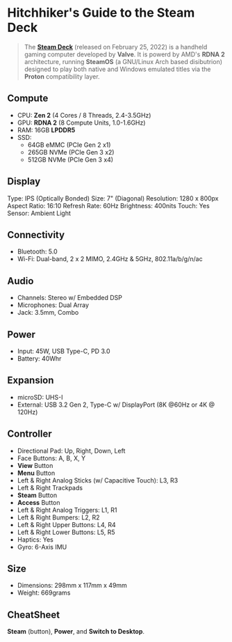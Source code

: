 # Hitchhiker's Guide to the Steam Deck

> The **[Steam Deck](https://www.steamdeck.com/en/)** (released on February 25, 2022) is a handheld gaming computer developed by **Valve**. It is powerd by AMD's **RDNA 2** architecture, running **SteamOS** (a GNU/Linux Arch based disibutrion) designed to play both native and Windows emulated titles via the **Proton** compatibility layer.

## Compute
+ CPU: **Zen 2** (4 Cores / 8 Threads, 2.4-3.5GHz)
+ GPU: **RDNA 2** (8 Compute Units, 1.0-1.6GHz)
+ RAM: 16GB **LPDDR5**
+ SSD:
	+ 64GB eMMC (PCIe Gen 2 x1)
	+ 265GB NVMe (PCIe Gen 3 x2)
	+ 512GB NVMe (PCIe Gen 3 x4)
	
## Display
Type: IPS (Optically Bonded)
Size: 7" (Diagonal)
Resolution: 1280 x 800px
Aspect Ratio: 16:10
Refresh Rate: 60Hz
Brightness: 400nits
Touch: Yes
Sensor: Ambient Light

## Connectivity
+ Bluetooth: 5.0
+ Wi-Fi: Dual-band, 2 x 2 MIMO, 2.4GHz & 5GHz, 802.11a/b/g/n/ac

## Audio
+ Channels: Stereo w/ Embedded DSP
+ Microphones: Dual Array
+ Jack: 3.5mm, Combo

## Power
+ Input: 45W, USB Type-C, PD 3.0
+ Battery: 40Whr

## Expansion
+ microSD: UHS-I
+ External: USB 3.2 Gen 2, Type-C w/ DisplayPort (8K @60Hz or 4K @ 120Hz)

## Controller
+ Directional Pad: Up, Right, Down, Left
+ Face Buttons: A, B, X, Y
+ **View** Button
+ **Menu** Button
+ Left & Right Analog Sticks (w/ Capacitive Touch): L3, R3
+ Left & Right Trackpads
+ **Steam** Button
+ **Access** Button
+ Left & Right Analog Triggers: L1, R1
+ Left & Right Bumpers: L2, R2
+ Left & Right Upper Buttons: L4, R4
+ Left & Right Lower Buttons: L5, R5
+ Haptics: Yes
+ Gyro: 6-Axis IMU

## Size
+ Dimensions: 298mm x 117mm x 49mm
+ Weight: 669grams

## CheatSheet
**Steam** (button), **Power**, and **Switch to Desktop**.
